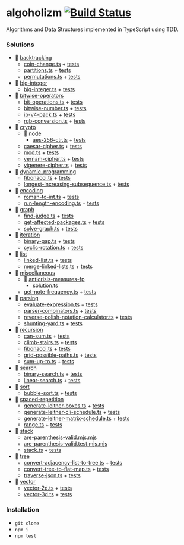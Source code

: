 # algoholizm [![Build Status](https://travis-ci.org/kubk/algoholizm.svg?branch=master)](https://travis-ci.org/kubk/algoholizm) 

Algorithms and Data Structures implemented in TypeScript using TDD.

### Solutions
- 📁 [backtracking](src/backtracking)
  - [coin-change.ts](src/backtracking/coin-change.ts) + [tests](src/backtracking/coin-change.test.ts)
  - [partitions.ts](src/backtracking/partitions.ts) + [tests](src/backtracking/partitions.test.ts)
  - [permutations.ts](src/backtracking/permutations.ts) + [tests](src/backtracking/permutations.test.ts)
- 📁 [big-integer](src/big-integer)
  - [big-integer.ts](src/big-integer/big-integer.ts) + [tests](src/big-integer/big-integer.test.ts)
- 📁 [bitwise-operators](src/bitwise-operators)
  - [bit-operations.ts](src/bitwise-operators/bit-operations.ts) + [tests](src/bitwise-operators/bit-operations.test.ts)
  - [bitwise-number.ts](src/bitwise-operators/bitwise-number.ts) + [tests](src/bitwise-operators/bitwise-number.test.ts)
  - [ip-v4-pack.ts](src/bitwise-operators/ip-v4-pack.ts) + [tests](src/bitwise-operators/ip-v4-pack.test.ts)
  - [rgb-conversion.ts](src/bitwise-operators/rgb-conversion.ts) + [tests](src/bitwise-operators/rgb-conversion.test.ts)
- 📁 [crypto](src/crypto)
  - 📁 [node](src/crypto/node)
    - [aes-256-ctr.ts](src/crypto/node/aes-256-ctr.ts) + [tests](src/crypto/node/aes-256-ctr.test.ts)
  - [caesar-cipher.ts](src/crypto/caesar-cipher.ts) + [tests](src/crypto/caesar-cipher.test.ts)
  - [mod.ts](src/crypto/mod.ts) + [tests](src/crypto/mod.test.ts)
  - [vernam-cipher.ts](src/crypto/vernam-cipher.ts) + [tests](src/crypto/vernam-cipher.test.ts)
  - [vigenere-cipher.ts](src/crypto/vigenere-cipher.ts) + [tests](src/crypto/vigenere-cipher.test.ts)
- 📁 [dynamic-programming](src/dynamic-programming)
  - [fibonacci.ts](src/dynamic-programming/fibonacci.ts) + [tests](src/dynamic-programming/fibonacci.test.ts)
  - [longest-increasing-subsequence.ts](src/dynamic-programming/longest-increasing-subsequence.ts) + [tests](src/dynamic-programming/longest-increasing-subsequence.test.ts)
- 📁 [encoding](src/encoding)
  - [roman-to-int.ts](src/encoding/roman-to-int.ts) + [tests](src/encoding/roman-to-int.test.ts)
  - [run-length-encoding.ts](src/encoding/run-length-encoding.ts) + [tests](src/encoding/run-length-encoding.test.ts)
- 📁 [graph](src/graph)
  - [find-judge.ts](src/graph/find-judge.ts) + [tests](src/graph/find-judge.test.ts)
  - [get-affected-packages.ts](src/graph/get-affected-packages.ts) + [tests](src/graph/get-affected-packages.test.ts)
  - [solve-graph.ts](src/graph/solve-graph.ts) + [tests](src/graph/solve-graph.test.ts)
- 📁 [iteration](src/iteration)
  - [binary-gap.ts](src/iteration/binary-gap.ts) + [tests](src/iteration/binary-gap.test.ts)
  - [cyclic-rotation.ts](src/iteration/cyclic-rotation.ts) + [tests](src/iteration/cyclic-rotation.test.ts)
- 📁 [list](src/list)
  - [linked-list.ts](src/list/linked-list.ts) + [tests](src/list/linked-list.test.ts)
  - [merge-linked-lists.ts](src/list/merge-linked-lists.ts) + [tests](src/list/merge-linked-lists.test.ts)
- 📁 [miscellaneous](src/miscellaneous)
  - 📁 [anticrisis-measures-fp](src/miscellaneous/anticrisis-measures-fp)
    - [solution.ts](src/miscellaneous/anticrisis-measures-fp/solution.ts)
  - [get-note-frequency.ts](src/miscellaneous/get-note-frequency.ts) + [tests](src/miscellaneous/get-note-frequency.test.ts)
- 📁 [parsing](src/parsing)
  - [evaluate-expression.ts](src/parsing/evaluate-expression.ts) + [tests](src/parsing/evaluate-expression.test.ts)
  - [parser-combinators.ts](src/parsing/parser-combinators.ts) + [tests](src/parsing/parser-combinators.test.ts)
  - [reverse-polish-notation-calculator.ts](src/parsing/reverse-polish-notation-calculator.ts) + [tests](src/parsing/reverse-polish-notation-calculator.test.ts)
  - [shunting-yard.ts](src/parsing/shunting-yard.ts) + [tests](src/parsing/shunting-yard.test.ts)
- 📁 [recursion](src/recursion)
  - [can-sum.ts](src/recursion/can-sum.ts) + [tests](src/recursion/can-sum.test.ts)
  - [climb-stairs.ts](src/recursion/climb-stairs.ts) + [tests](src/recursion/climb-stairs.test.ts)
  - [fibonacci.ts](src/recursion/fibonacci.ts) + [tests](src/recursion/fibonacci.test.ts)
  - [grid-possible-paths.ts](src/recursion/grid-possible-paths.ts) + [tests](src/recursion/grid-possible-paths.test.ts)
  - [sum-up-to.ts](src/recursion/sum-up-to.ts) + [tests](src/recursion/sum-up-to.test.ts)
- 📁 [search](src/search)
  - [binary-search.ts](src/search/binary-search.ts) + [tests](src/search/binary-search.test.ts)
  - [linear-search.ts](src/search/linear-search.ts) + [tests](src/search/linear-search.test.ts)
- 📁 [sort](src/sort)
  - [bubble-sort.ts](src/sort/bubble-sort.ts) + [tests](src/sort/bubble-sort.test.ts)
- 📁 [spaced-repetition](src/spaced-repetition)
  - [generate-leitner-boxes.ts](src/spaced-repetition/generate-leitner-boxes.ts) + [tests](src/spaced-repetition/generate-leitner-boxes.test.ts)
  - [generate-leitner-cli-schedule.ts](src/spaced-repetition/generate-leitner-cli-schedule.ts) + [tests](src/spaced-repetition/generate-leitner-cli-schedule.test.ts)
  - [generate-leitner-matrix-schedule.ts](src/spaced-repetition/generate-leitner-matrix-schedule.ts) + [tests](src/spaced-repetition/generate-leitner-matrix-schedule.test.ts)
  - [range.ts](src/spaced-repetition/range.ts) + [tests](src/spaced-repetition/range.test.ts)
- 📁 [stack](src/stack)
  - [are-parenthesis-valid.mjs.mjs](src/stack/are-parenthesis-valid.mjs)
  - [are-parenthesis-valid.test.mjs.mjs](src/stack/are-parenthesis-valid.test.mjs)
  - [stack.ts](src/stack/stack.ts) + [tests](src/stack/stack.test.ts)
- 📁 [tree](src/tree)
  - [convert-adjacency-list-to-tree.ts](src/tree/convert-adjacency-list-to-tree.ts) + [tests](src/tree/convert-adjacency-list-to-tree.test.ts)
  - [convert-tree-to-flat-map.ts](src/tree/convert-tree-to-flat-map.ts) + [tests](src/tree/convert-tree-to-flat-map.test.ts)
  - [traverse-json.ts](src/tree/traverse-json.ts) + [tests](src/tree/traverse-json.test.ts)
- 📁 [vector](src/vector)
  - [vector-2d.ts](src/vector/vector-2d.ts) + [tests](src/vector/vector-2d.test.ts)
  - [vector-3d.ts](src/vector/vector-3d.ts) + [tests](src/vector/vector-3d.test.ts)


### Installation
- `git clone`
- `npm i`
- `npm test`
